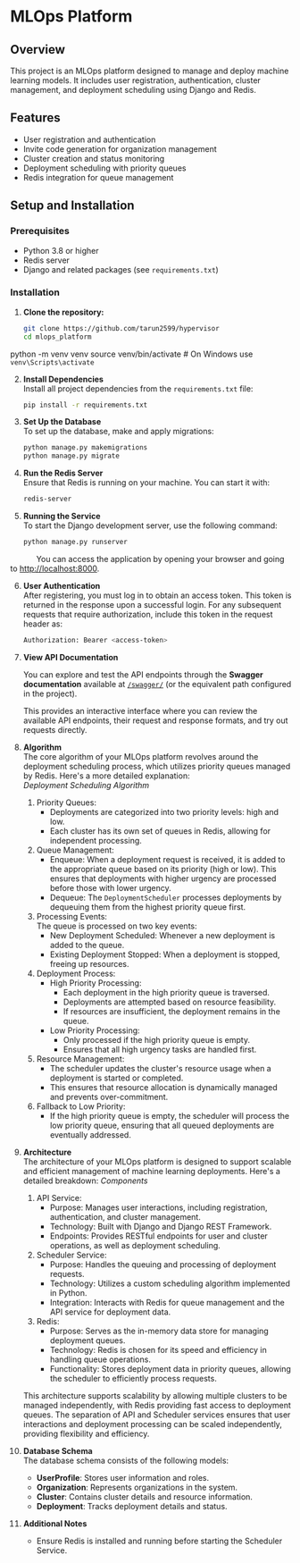 # MLOps Platform

## Overview

This project is an MLOps platform designed to manage and deploy machine learning models. It includes user registration, authentication, cluster management, and deployment scheduling using Django and Redis.

## Features

- User registration and authentication
- Invite code generation for organization management
- Cluster creation and status monitoring
- Deployment scheduling with priority queues
- Redis integration for queue management

## Setup and Installation

### Prerequisites

- Python 3.8 or higher
- Redis server
- Django and related packages (see `requirements.txt`)

### Installation

1. **Clone the repository:**
   ```bash
   git clone https://github.com/tarun2599/hypervisor
   cd mlops_platform
python -m venv venv
source venv/bin/activate  # On Windows use `venv\Scripts\activate`

2. **Install Dependencies**\
  Install all project dependencies from the `requirements.txt` file:
    ```bash
    pip install -r requirements.txt
    ```

3. **Set Up the Database**\
  To set up the database, make and apply migrations:
    ```bash
    python manage.py makemigrations
    python manage.py migrate
    ```

4. **Run the Redis Server**\
  Ensure that Redis is running on your machine. You can start it with:
    ```bash
    redis-server
    ```

5. **Running the Service**\
  To start the Django development server, use the following command:
    ```bash
    python manage.py runserver
    ```
  &emsp; &emsp; &ensp; You can access the application by opening your browser and going to [http://localhost:8000](http://localhost:8000).

6.  **User Authentication**\
    After registering, you must log in to obtain an access token. This token is returned in the response upon a successful login. For any subsequent requests that require authorization, include this token in the request header as:
    ```bash
    Authorization: Bearer <access-token>
    ```

7.  **View API Documentation**

    You can explore and test the API endpoints through the **Swagger documentation** available at [`/swagger/`](http://localhost:8000/swagger/) (or the equivalent path configured in the project).

    This provides an interactive interface where you can review the available API endpoints, their request and response formats, and try out requests directly.


8. **Algorithm**\
  The core algorithm of your MLOps platform revolves around the deployment scheduling process, which utilizes priority queues managed by Redis. Here's a more detailed explanation:\
  *Deployment Scheduling Algorithm*
    1. Priority Queues:
        - Deployments are categorized into two priority levels: high and low.
        - Each cluster has its own set of queues in Redis, allowing for independent processing.
    2. Queue Management:
        - Enqueue:  When a deployment request is received, it is added to the appropriate queue based on its priority (high or low). This ensures that deployments with higher urgency are processed before those with lower urgency.
        - Dequeue: The `DeploymentScheduler` processes deployments by dequeuing them from the highest priority queue first.
    3. Processing Events:\
        The queue is processed on two key events:
        - New Deployment Scheduled: Whenever a new deployment is added to the queue.
        - Existing Deployment Stopped: When a deployment is stopped, freeing up resources.
    4. Deployment Process:
        - High Priority Processing:
            - Each deployment in the high priority queue is traversed.
            - Deployments are attempted based on resource feasibility.
            - If resources are insufficient, the deployment remains in the queue.
        - Low Priority Processing:
            - Only processed if the high priority queue is empty.
            - Ensures that all high urgency tasks are handled first.
    5. Resource Management:
        - The scheduler updates the cluster's resource usage when a deployment is started or completed.
        - This ensures that resource allocation is dynamically managed and prevents over-commitment.
    6. Fallback to Low Priority:
        - If the high priority queue is empty, the scheduler will process the low priority queue, ensuring that all queued deployments are eventually addressed.

9. **Architecture**\
  The architecture of your MLOps platform is designed to support scalable and efficient management of machine learning deployments. Here's a detailed breakdown:
  *Components*
    1. API Service:
        - Purpose: Manages user interactions, including registration, authentication, and cluster management.
        - Technology: Built with Django and Django REST Framework.
        - Endpoints: Provides RESTful endpoints for user and cluster operations, as well as deployment scheduling.
    2. Scheduler Service:
        - Purpose: Handles the queuing and processing of deployment requests.
        - Technology: Utilizes a custom scheduling algorithm implemented in Python.
        - Integration: Interacts with Redis for queue management and the API service for deployment data.
    3. Redis:
        - Purpose: Serves as the in-memory data store for managing deployment queues.
        - Technology: Redis is chosen for its speed and efficiency in handling queue operations.
        - Functionality: Stores deployment data in priority queues, allowing the scheduler to efficiently process requests.
        <!-- end of the list -->
    This architecture supports scalability by allowing multiple clusters to be managed independently, with Redis providing fast access to deployment queues. The separation of API and Scheduler services ensures that user interactions and deployment processing can be scaled independently, providing flexibility and efficiency.
10. **Database Schema**\
  The database schema consists of the following models:
    - **UserProfile**: Stores user information and roles.
    - **Organization**: Represents organizations in the system.
    - **Cluster**: Contains cluster details and resource information.
    - **Deployment**: Tracks deployment details and status.

11. **Additional Notes**
    - Ensure Redis is installed and running before starting the Scheduler Service.
